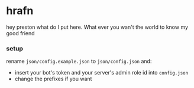 # hrafn

hey preston what do I put here. What ever you wan't the world to know my good friend

### setup

rename `json/config.example.json` to `json/config.json` and:
- insert your bot's token and your server's admin role id into `config.json`
- change the prefixes if you want
